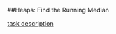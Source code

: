 ##Heaps: Find the Running Median

[task description](https://www.hackerrank.com/challenges/ctci-find-the-running-median)